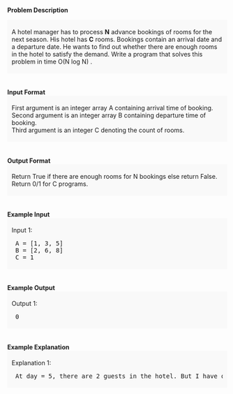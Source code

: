 <div class="markdown-content" id="problem-content">
<p><strong>Problem Description</strong><br/><div id="problem_description_markdown_content_value" style="background-color: #f9f9f9; padding: 5px 10px; "><p>A hotel manager has to process <strong>N</strong> advance bookings of rooms for the next season. His hotel has <strong>C</strong> rooms. Bookings contain an arrival date and a departure date. He wants to find out whether there are enough rooms in the hotel to satisfy the demand. Write a program that solves this problem in time O(N log N) .</p></div><br/><br/><strong>Input Format</strong><br/><div id="input_format_markdown_content_value" style="background-color: #f9f9f9; padding: 5px 10px; "><p>First argument is an integer array A containing arrival time of booking.<br/>
Second argument is an integer array B containing departure time of booking.<br/>
Third argument is an integer C denoting the count of rooms.</p></div><br><br><strong>Output Format</strong><br/><div id="output_format_markdown_content_value" style="background-color: #f9f9f9; padding: 5px 10px; "><p>Return True if there are enough rooms for N bookings else return False.<br/>
Return 0/1 for C programs.</p></div><br><br/><strong>Example Input</strong><br/><div id="example_input_markdown_content_value" style="background-color: #f9f9f9; padding: 5px 10px; "><p>Input 1:</p>
<pre> A = [1, 3, 5]
 B = [2, 6, 8]
 C = 1</pre></div><br/><br/><strong>Example Output</strong><br/><div id="example_output_markdown_content_value" style="background-color: #f9f9f9; padding: 5px 10px; "><p>Output 1:</p>
<pre> 0</pre></div><br/><br/><strong>Example Explanation</strong><br/><div id="example_explanation_markdown_content_value" style="background-color: #f9f9f9; padding: 5px 10px; "><p>Explanation 1:</p>
<pre> At day = 5, there are 2 guests in the hotel. But I have only one room.</pre></div><br/><br/></br></br></br></p>

</div>